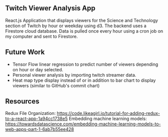 ## Twitch Viewer Analysis App

React.js Application that displays viewers for the Science and Technology section of Twitch by hour or weekday using d3.
The backend uses a Firestore cloud database. Data is pulled once every hour using a cron job on my computer and sent to Firestore.


## Future Work
  - Tensor Flow linear regression to predict number of viewers depending on hour or day selected.
  - Personal viewer analysis by importing twitch streamer data.
  - Heat map type display instead of or in addition to bar chart to display viewers (similar to GitHub's commit chart)
  
## Resources
Redux File Organization: https://code.likeagirl.io/tutorial-for-adding-redux-to-a-react-app-1a94cc1738e5
Embedding machine learning models: https://towardsdatascience.com/embedding-machine-learning-models-to-web-apps-part-1-6ab7b55ee428
